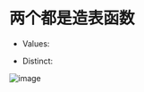 # 两个都是造表函数

- Values: 

- Distinct: 

![image](https://github.com/NannF00/Power-BI-Note/assets/117897416/6df7da4a-c3fa-4b5f-a011-fbd522d64a60)

